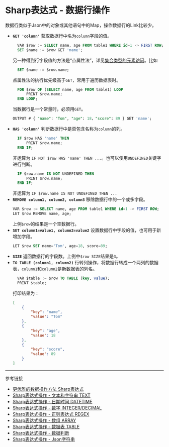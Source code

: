 # Sharp表达式 - 数据行操作
数据行类似于Json中的对象或其他语句中的Map，操作数据行的Link比较少。
* **`GET 'column'`** 获取数据行中名为`column`字段的值。
  ```sql
	VAR $row := SELECT name, age FROM table1 WHERE id=1 -> FIRST ROW;
	SET $name := $row GET 'name';
  ```
    另一种得到行字段值的方法是“点属性法”，详见[集合类型的元素访问](/pql/collection.md)。比如
  ```sql
    SET $name := $row.name;
  ```
  点属性法的执行优先级高于`GET`，常用于遍历数据表时。
  ```sql
    FOR $row OF (SELECT name, age FROM table1) LOOP
        PRINT $row.name;
    END LOOP;
  ```
  当数据行是一个常量时，必须用`GET`。
  ```sql
  OUTPUT # { "name": "Tom", "age": 18，"score": 89 } GET 'name';
  ```
* **`HAS 'column'`** 判断数据行中是否包含名称为`column`的列。
  ```sql
    IF $row HAS 'name' THEN
        PRINT $row.name;
    END IF;
  ```
  非运算为 `IF NOT $row HAS 'name' THEN ...`。也可以使用`UNDEFINED`关键字进行判断。
  ```sql
    IF $row.name IS NOT UNDEFINED THEN
        PRINT $row.name;
    END IF;
  ```
  非运算为 `IF $row.name IS NOT UNDEFINED THEN ...`
* **`REMOVE column1, column2, column3`** 移除数据行中的一个或多字段。
  ```sql
  VAR $row := SELECT name, age FROM table1 WHERE id=1 -> FIRST ROW;
  LET $row REMOVE name, age;
  ```
  上例`$row`的结果是一个空数据行。
* **`SET column1=value1, column2=value2`** 设置数据行中字段的值，也可用于新增加字段。
  ```sql
  LET $row SET name='Tom', age=18, score=89;
  ```
* **`SIZE`** 返回数据行的字段数。上例中`$row SIZE`结果是`3`。
* **`TO TABLE (column1, column2)`** 行转列操作，将数据行转成一个两列的数据表，`column1`和`column2`是新数据表的列名。
  ```sql
    VAR $table := $row TO TABLE (key, value);
    PRINT $table;
  ```
  打印结果为：
  ```json
  [
      {
          "key": "name",
          "value": "Tom"
      },
      {
          "key": "age",
          "value": 18
      },
      {
          "key": "score",
          "value": 89
      }
  ]
  ```

---
参考链接
* [更优雅的数据操作方法 Sharp表达式](/pql/sharp.md)
* [Sharp表达式操作 - 文本和字符串 TEXT](/pql/sharp-text.md)
* [Sharp表达式操作 - 日期时间 DATETIME](/pql/sharp-datetime.md)
* [Sharp表达式操作 - 数字 INTEGER/DECIMAL](/pql/sharp-numeric.md)
* [Sharp表达式操作 - 正则表达式 REGEX](/pql/sharp-regex.md)
* [Sharp表达式操作 - 数组 ARRAY](/pql/sharp-array.md)
* [Sharp表达式操作 - 数据表 TABLE](/pql/sharp-table.md)
* [Sharp表达式操作 - 数据判断](/pql/sharp-if.md)
* [Sharp表达式操作 - Json字符串](/pql/sharp-json.md)